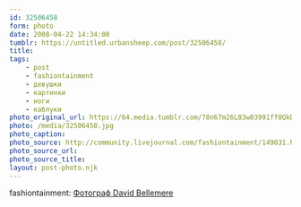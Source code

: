```yaml
---
id: 32506458
form: photo
date: 2008-04-22 14:34:00
tumblr: https://untitled.urbansheep.com/post/32506458/
title:
tags:
    - post
    - fashiontainment
    - девушки
    - картинки
    - ноги
    - каблуки
photo_original_url: https://64.media.tumblr.com/78n67m26L83w03991ff0QkD7_1280.jpg
photo: /media/32506458.jpg
photo_caption: 
photo_source: http://community.livejournal.com/fashiontainment/149031.html
photo_source_url:
photo_source_title:
layout: post-photo.njk
---
```


<p>fashiontainment: <a href="http://community.livejournal.com/fashiontainment/149031.html">Фотограф David Bellemere</a></p>
